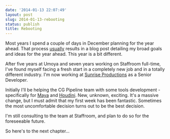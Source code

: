 ```yaml
---
date: '2014-01-13 22:07:49'
layout: post
slug: 2014-01-13-rebooting
status: publish
title: Rebooting
---
```


Most years I spend a couple of days in December planning for the year ahead. That process [usually](/2013/01/01/2012-in-review) results in a blog post detailing my broad goals and ideas for the year ahead. This year is a bit different.

After five years at Umoya and seven years working on Staffroom full-time, I've found myself facing a fresh start in a completely new job and in a totally different industry. I'm now working at [Sunrise Productions](http://sunrise.co.za) as a Senior Developer. 

Initially I'll be helping the CG Pipeline team with some tools development - specifically for [Maya](http://www.autodesk.com/products/autodesk-maya/overview) and [Houdini](http://www.sidefx.com). New, unknown, exciting. It's a massive change, but I must admit that my first week has been fantastic. Sometimes the most uncomfortable decision turns out to be the best decision.

I'm still consulting to the team at Staffroom, and plan to do so for the foreseeable future. 

So here's to the next chapter... 



